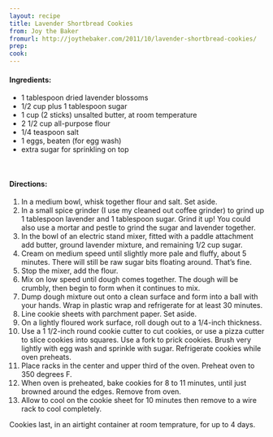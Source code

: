 ```yaml
---
layout: recipe
title: Lavender Shortbread Cookies
from: Joy the Baker
fromurl: http://joythebaker.com/2011/10/lavender-shortbread-cookies/
prep: 
cook: 
---
```


#### Ingredients:

* 1 tablespoon dried lavender blossoms
* 1/2 cup plus 1 tablespoon sugar
* 1 cup (2 sticks) unsalted butter, at room temperature
* 2 1/2 cup all-purpose flour
* 1/4 teaspoon salt
* 1 eggs, beaten (for egg wash)
* extra sugar for sprinkling on top

<br>

#### Directions:

1. In a medium bowl, whisk together flour and salt.  Set aside.
2. In a small spice grinder (I use my cleaned out coffee grinder) to
grind up 1 tablespoon lavender and 1 tablespoon sugar. Grind it up!
You could also use a mortar and pestle to grind the sugar and lavender
together.
3. In the bowl of an electric stand mixer, fitted with a paddle
attachment add butter, ground lavender mixture, and remaining 1/2 cup
sugar.  
4. Cream on medium speed until slightly more pale and fluffy,
about 5 minutes.  There will still be raw sugar bits floating around.
That’s fine.  
5. Stop the mixer, add the flour.  
6. Mix on low speed until
dough comes together.  The dough will be crumbly, then begin to form
when it continues to mix.  
7. Dump dough mixture out onto a clean surface
and form into a ball with your hands.  Wrap in plastic wrap and
refrigerate for at least 30 minutes.
8. Line cookie sheets with parchment paper.  Set aside.
9. On a lightly floured work surface, roll dough out to a 1/4-inch thickness.  
10. Use a 1 1/2-inch round cookie cutter to cut cookies, or use a pizza cutter to slice cookies into squares.  Use a fork to prick cookies.  Brush very lightly with egg wash and sprinkle with sugar.  Refrigerate cookies
while oven preheats.
11. Place racks in the center and upper third of the oven.  Preheat oven
to 350 degrees F.  
12. When oven is preheated, bake cookies for 8 to 11
minutes, until just browned around the edges.  Remove from oven.
13. Allow to cool on the cookie sheet for 10 minutes then remove to a wire
rack to cool completely.

Cookies last, in an airtight container at room temprature, for up to 4
days.  
